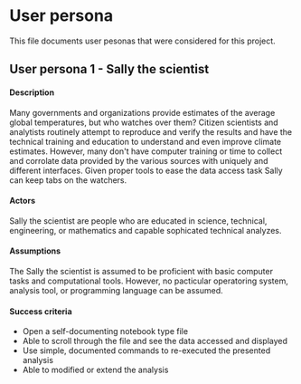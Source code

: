 # User persona

This file documents user pesonas that were considered for this project. 

## User persona 1 - Sally the scientist

#### Description
Many governments and organizations provide estimates of the average global temperatures, but who watches over them? Citizen scientists and analytists routinely attempt to reproduce and verify the results and have the technical training and education to understand and even improve climate estimates. However, many don't have computer training or time to collect and corrolate data provided by the various sources with uniquely and different interfaces. Given proper tools to ease the data access task Sally can keep tabs on the watchers.

#### Actors
Sally the scientist are people who are educated in science, technical, engineering, or mathematics and capable sophicated technical analyzes.

#### Assumptions
The Sally the scientist is assumed to be proficient with basic computer tasks and computational tools. However, no pacticular operatoring system, analysis tool, or programming language can be assumed. 

#### Success criteria
* Open a self-documenting notebook type file
* Able to scroll through the file and see the data accessed and displayed
* Use simple, documented commands to re-executed the presented analysis
* Able to modified or extend the analysis
